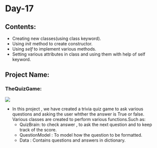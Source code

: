 # Day-17 
## Contents:
- Creating new classes(using class keyword).
- Using _init_ method to create constructor.
- Using _self_  to implement various methods.
- Setting various attributes in class and using them with help of self keyword.

## Project Name:
### TheQuizGame:
![](https://images.livehindustan.com/uploadimage/library/2018/01/04/16_9/16_9_1/quiz_time_1515051026.jpg)
- In this project , we have created a trivia quiz game to ask various questions and asking the user whther the answer is True or false.\
  Various classes are created to perform various functions.Such as:
  - QuizBrain: to check answer , to ask the next question and to keep track of the score.
  - QuestionModel : To model how the question to be formatted.
  - Data : Contains questions and answers in dictionary.
